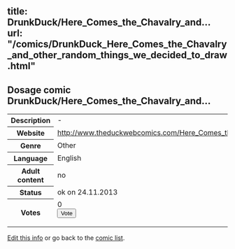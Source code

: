 title: DrunkDuck/Here_Comes_the_Chavalry_and...
url: "/comics/DrunkDuck_Here_Comes_the_Chavalry_and_other_random_things_we_decided_to_draw.html"
---
Dosage comic DrunkDuck/Here_Comes_the_Chavalry_and...
-----------------------------------------

<p id="msg"></p>
<script type="text/javascript">
if (window.location.search === '?edit_info_mail=sent_ok') {
  var elem = document.getElementById("msg");
  elem.innerHTML = 'Edited information sucessfully sent for review, which is usually done daily. Thanks!';
  elem.className = 'ok';
}
</script>
<table class="comicinfo">
<tr>
<th>Description</th><td>-</td>
</tr>
<tr>
<th>Website</th><td><a href="http://www.theduckwebcomics.com/Here_Comes_the_Chavalry_and_other_random_things_we_decided_to_draw/">http://www.theduckwebcomics.com/Here_Comes_the_Chavalry_and_other_random_things_we_decided_to_draw/</a></td>
</tr>
<tr>
<th>Genre</th><td>Other</td>
</tr>
<tr>
<th>Language</th><td>English</td>
</tr>
<tr>
<th>Adult content</th><td>no</td>
</tr>
<tr>
<th>Status</th><td>ok on 24.11.2013</td>
</tr>
<tr>
<th>Votes</th><td>0
<form action="http://gaecounter.appspot.com/count/" method="POST">
<input name="name" type="hidden" value="DrunkDuck_Here_Comes_the_Chavalry_and_other_random_things_we_decided_to_draw"/>
<input name="uid" type="hidden" id="voteuid" value=""/>
<input type="submit" value="Vote"/>
</form>
</td>
</tr>
</table>
<script type="text/javascript">
var ua = navigator.userAgent;
document.getElementById("voteuid").value = ua.replace(/[^a-zA-Z0-9\._:]/g , "_");;
</script>

[Edit this info](DrunkDuck_Here_Comes_the_Chavalry_and_other_random_things_we_decided_to_draw_edit.html) or go back to the [comic list](../comic-index.html).
